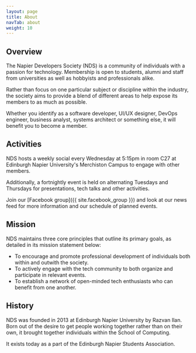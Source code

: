 ```yaml
---
layout: page
title: About
navTab: about
weight: 10
---
```


## Overview
The Napier Developers Society (NDS) is a community of individuals with a passion for technology. Membership is open to students, alumni and staff from universities as well as hobbyists and professionals alike.

Rather than focus on one particular subject or discipline within the industry, the society aims to provide a blend of different areas to help expose its members to as much as possible. 

Whether you identify as a software developer, UI/UX designer, DevOps engineer, business analyst, systems architect or something else, it will benefit you to become a member.

## Activities
NDS hosts a weekly social every Wednesday at 5:15pm in room C27 at Edinburgh Napier University's Merchiston Campus to engage with other members.

Additionally, a fortnightly event is held on alternating Tuesdays and Thursdays for presentations, tech talks and other activities.

Join our [Facebook group]({{ site.facebook_group }}) and look at our news feed for more information and our schedule of planned events.

## Mission
NDS maintains three core principles that outline its primary goals, as detailed in its mission statement below:

* To encourage and promote professional development of individuals both within and outwith the society.
* To actively engage with the tech community to both organize and participate in relevant events.
* To establish a network of open-minded tech enthusiasts who can benefit from one another.

## History
NDS was founded in 2013 at Edinburgh Napier University by Razvan Ilan. Born out of the desire to get people working together rather than on their own, it brought together individuals within the School of Computing. 

It exists today as a part of the Edinburgh Napier Students Association.